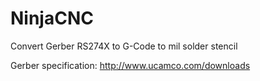 NinjaCNC
========

Convert Gerber RS274X to G-Code to mil solder stencil

Gerber specification: http://www.ucamco.com/downloads

